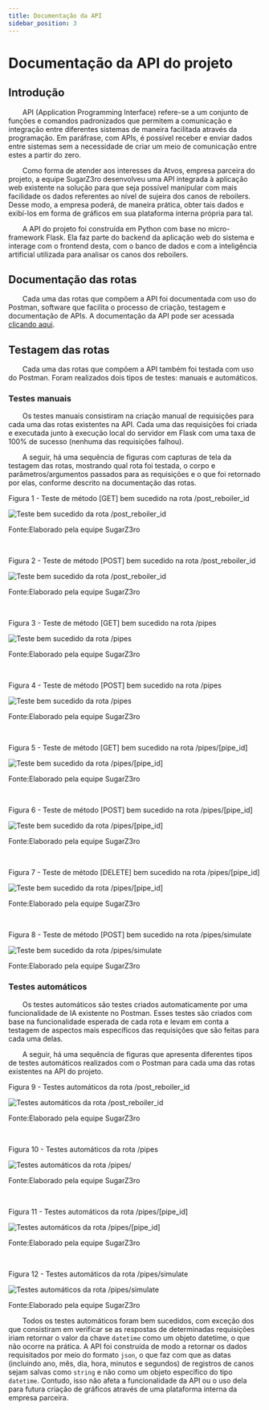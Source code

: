 ```yaml
---
title: Documentação da API
sidebar_position: 3
---
```


# Documentação da API do projeto

## Introdução

&emsp;&emsp;API (Application Programming Interface) refere-se a um conjunto de funções e comandos padronizados que permitem a comunicação e integração entre diferentes sistemas de maneira facilitada através da programação. Em paráfrase, com APIs, é possível receber e enviar dados entre sistemas sem a necessidade de criar um meio de comunicação entre estes a partir do zero.

&emsp;&emsp;Como forma de atender aos interesses da Atvos, empresa parceira do projeto, a equipe SugarZ3ro desenvolveu uma API integrada à aplicação web existente na solução para que seja possível manipular com mais facilidade os dados referentes ao nível de sujeira dos canos de reboilers. Desse modo, a empresa poderá, de maneira prática, obter tais dados e exibí-los em forma de gráficos em sua plataforma interna própria para tal.

&emsp;&emsp;A API do projeto foi construída em Python com base no micro-framework Flask. Ela faz parte do backend da aplicação web do sistema e interage com o frontend desta, com o banco de dados e com a inteligência artificial utilizada para analisar os canos dos reboilers.

## Documentação das rotas

&emsp;&emsp;Cada uma das rotas que compõem a API foi documentada com uso do Postman, software que facilita o processo de criação, testagem e documentação de APIs. A documentação da API pode ser acessada [clicando aqui](https://documenter.getpostman.com/view/27301833/2sA3XLEPvZ).

## Testagem das rotas

&emsp;&emsp;Cada uma das rotas que compõem a API também foi testada com uso do Postman. Foram realizados dois tipos de testes: manuais e automáticos.

### Testes manuais

&emsp;&emsp;Os testes manuais consistiram na criação manual de requisições para cada uma das rotas existentes na API. Cada uma das requisições foi criada e executada junto à execução local do servidor em Flask com uma taxa de 100% de sucesso (nenhuma das requisições falhou).

&emsp;&emsp;A seguir, há uma sequência de figuras com capturas de tela da testagem das rotas, mostrando qual rota foi testada, o corpo e parâmetros/argumentos passados para as requisições e o que foi retornado por elas, conforme descrito na documentação das rotas.

<p style={{textAlign: 'center'}}>Figura 1 - Teste de método [GET] bem sucedido na rota /post_reboiler_id</p>

![Teste bem sucedido da rota /post_reboiler_id](../../../../static/img/sprint-4/api/teste_rota_1.png)

<p style={{textAlign: 'center'}}>Fonte:Elaborado pela equipe SugarZ3ro</p>

<br/>

<p style={{textAlign: 'center'}}>Figura 2 - Teste de método [POST] bem sucedido na rota /post_reboiler_id</p>

![Teste bem sucedido da rota /post_reboiler_id](../../../../static/img/sprint-4/api/teste_rota_2.png)

<p style={{textAlign: 'center'}}>Fonte:Elaborado pela equipe SugarZ3ro</p>

<br/>

<p style={{textAlign: 'center'}}>Figura 3 - Teste de método [GET] bem sucedido na rota /pipes</p>

![Teste bem sucedido da rota /pipes](../../../../static/img/sprint-4/api/teste_rota_3.png)

<p style={{textAlign: 'center'}}>Fonte:Elaborado pela equipe SugarZ3ro</p>

<br/>

<p style={{textAlign: 'center'}}>Figura 4 - Teste de método [POST] bem sucedido na rota /pipes</p>

![Teste bem sucedido da rota /pipes](../../../../static/img/sprint-4/api/teste_rota_4.png)

<p style={{textAlign: 'center'}}>Fonte:Elaborado pela equipe SugarZ3ro</p>

<br/>

<p style={{textAlign: 'center'}}>Figura 5 - Teste de método [GET] bem sucedido na rota /pipes/[pipe_id]</p>

![Teste bem sucedido da rota /pipes/[pipe_id]](../../../../static/img/sprint-4/api/teste_rota_5.png)

<p style={{textAlign: 'center'}}>Fonte:Elaborado pela equipe SugarZ3ro</p>

<br/>

<p style={{textAlign: 'center'}}>Figura 6 - Teste de método [POST] bem sucedido na rota /pipes/[pipe_id]</p>

![Teste bem sucedido da rota /pipes/[pipe_id]](../../../../static/img/sprint-4/api/teste_rota_6.png)

<p style={{textAlign: 'center'}}>Fonte:Elaborado pela equipe SugarZ3ro</p>

<br/>

<p style={{textAlign: 'center'}}>Figura 7 - Teste de método [DELETE] bem sucedido na rota /pipes/[pipe_id]</p>

![Teste bem sucedido da rota /pipes/[pipe_id]](../../../../static/img/sprint-4/api/teste_rota_7.png)

<p style={{textAlign: 'center'}}>Fonte:Elaborado pela equipe SugarZ3ro</p>

<br/>

<p style={{textAlign: 'center'}}>Figura 8 - Teste de método [POST] bem sucedido na rota /pipes/simulate</p>

![Teste bem sucedido da rota /pipes/simulate](../../../../static/img/sprint-4/api/teste_rota_8.png)

<p style={{textAlign: 'center'}}>Fonte:Elaborado pela equipe SugarZ3ro</p>

### Testes automáticos

&emsp;&emsp;Os testes automáticos são testes criados automaticamente por uma funcionalidade de IA existente no Postman. Esses testes são criados com base na funcionalidade esperada de cada rota e levam em conta a testagem de aspectos mais específicos das requisições que são feitas para cada uma delas.

&emsp;&emsp;A seguir, há uma sequência de figuras que apresenta diferentes tipos de testes automáticos realizados com o Postman para cada uma das rotas existentes na API do projeto.

<p style={{textAlign: 'center'}}>Figura 9 - Testes automáticos da rota /post_reboiler_id</p>

![Testes automáticos da rota /post_reboiler_id](../../../../static/img/sprint-4/api/teste_rota_a1.png)

<p style={{textAlign: 'center'}}>Fonte:Elaborado pela equipe SugarZ3ro</p>

<br/>

<p style={{textAlign: 'center'}}>Figura 10 - Testes automáticos da rota /pipes</p>

![Testes automáticos da rota /pipes/](../../../../static/img/sprint-4/api/teste_rota_a2.png)

<p style={{textAlign: 'center'}}>Fonte:Elaborado pela equipe SugarZ3ro</p>

<br/>

<p style={{textAlign: 'center'}}>Figura 11 - Testes automáticos da rota /pipes/[pipe_id]</p>

![Testes automáticos da rota /pipes/[pipe_id]](../../../../static/img/sprint-4/api/teste_rota_a3.png)

<p style={{textAlign: 'center'}}>Fonte:Elaborado pela equipe SugarZ3ro</p>

<br/>

<p style={{textAlign: 'center'}}>Figura 12 - Testes automáticos da rota /pipes/simulate</p>

![Testes automáticos da rota /pipes/simulate](../../../../static/img/sprint-4/api/teste_rota_a4.png)

<p style={{textAlign: 'center'}}>Fonte:Elaborado pela equipe SugarZ3ro</p>

&emsp;&emsp;Todos os testes automáticos foram bem sucedidos, com exceção dos que consistiram em verificar se as respostas de determinadas requisições iriam retornar o valor da chave `datetime` como um objeto datetime, o que não ocorre na prática. A API foi construída de modo a retornar os dados requisitados por meio do formato `json`, o que faz com que as datas (incluindo ano, mês, dia, hora, minutos e segundos) de registros de canos sejam salvas como `string` e não como um objeto específico do tipo `datetime`. Contudo, isso não afeta a funcionalidade da API ou o uso dela para futura criação de gráficos através de uma plataforma interna da empresa parceira.